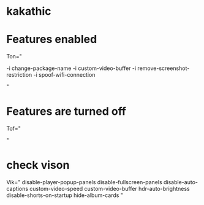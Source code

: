 # kakathic

# Features enabled
Ton="

-i change-package-name
-i custom-video-buffer
-i remove-screenshot-restriction
-i spoof-wifi-connection

"

# Features are turned off
Tof="



"

# check vison
Vik="
disable-player-popup-panels
disable-fullscreen-panels
disable-auto-captions
custom-video-speed
custom-video-buffer
hdr-auto-brightness
disable-shorts-on-startup
hide-album-cards
"

